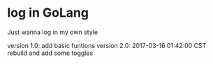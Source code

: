 # log in GoLang

Just wanna log in my own style

version 1.0:
    add basic funtions
version 2.0:
    2017-03-16 01:42:00 CST
    rebuild and add some toggles
